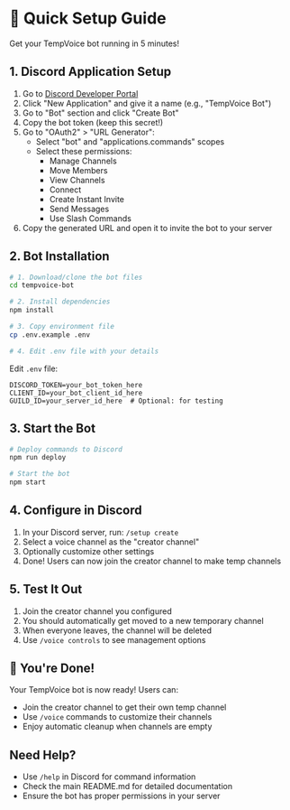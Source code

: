 # 🚀 Quick Setup Guide

Get your TempVoice bot running in 5 minutes!

## 1. Discord Application Setup

1. Go to [Discord Developer Portal](https://discord.com/developers/applications)
2. Click "New Application" and give it a name (e.g., "TempVoice Bot")
3. Go to "Bot" section and click "Create Bot"
4. Copy the bot token (keep this secret!)
5. Go to "OAuth2" > "URL Generator":
   - Select "bot" and "applications.commands" scopes
   - Select these permissions:
     - Manage Channels
     - Move Members
     - View Channels
     - Connect
     - Create Instant Invite
     - Send Messages
     - Use Slash Commands
6. Copy the generated URL and open it to invite the bot to your server

## 2. Bot Installation

```bash
# 1. Download/clone the bot files
cd tempvoice-bot

# 2. Install dependencies
npm install

# 3. Copy environment file
cp .env.example .env

# 4. Edit .env file with your details
```

Edit `.env` file:
```env
DISCORD_TOKEN=your_bot_token_here
CLIENT_ID=your_bot_client_id_here
GUILD_ID=your_server_id_here  # Optional: for testing
```

## 3. Start the Bot

```bash
# Deploy commands to Discord
npm run deploy

# Start the bot
npm start
```

## 4. Configure in Discord

1. In your Discord server, run: `/setup create`
2. Select a voice channel as the "creator channel"
3. Optionally customize other settings
4. Done! Users can now join the creator channel to make temp channels

## 5. Test It Out

1. Join the creator channel you configured
2. You should automatically get moved to a new temporary channel
3. When everyone leaves, the channel will be deleted
4. Use `/voice controls` to see management options

## 🎉 You're Done!

Your TempVoice bot is now ready! Users can:
- Join the creator channel to get their own temp channel
- Use `/voice` commands to customize their channels
- Enjoy automatic cleanup when channels are empty

## Need Help?

- Use `/help` in Discord for command information
- Check the main README.md for detailed documentation
- Ensure the bot has proper permissions in your server